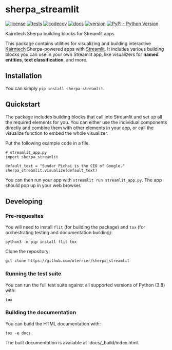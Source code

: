 # sherpa_streamlit

[![license](https://img.shields.io/github/license/oterrier/sherpa_streamlit)](https://github.com/oterrier/sherpa_streamlit/blob/master/LICENSE)
[![tests](https://github.com/oterrier/sherpa_streamlit/workflows/tests/badge.svg)](https://github.com/oterrier/sherpa_streamlit/actions?query=workflow%3Atests)
[![codecov](https://img.shields.io/codecov/c/github/oterrier/sherpa_streamlit)](https://codecov.io/gh/oterrier/sherpa_streamlit)
[![docs](https://img.shields.io/readthedocs/sherpa_streamlit)](https://sherpa_streamlit.readthedocs.io)
[![version](https://img.shields.io/pypi/v/sherpa_streamlit)](https://pypi.org/project/sherpa_streamlit/)
[![PyPI - Python Version](https://img.shields.io/pypi/pyversions/sherpa_streamlit)](https://pypi.org/project/sherpa_streamlit/)

Kairntech Sherpa building blocks for Streamlit apps

This package contains utilities for visualizing and building interactive [Kairntech](https://kairntech.com) Sherpa-powered apps with
[Streamlit](https://streamlit.io). It includes various building blocks you can
use in your own Streamlit app, like visualizers for **named entities**, **text classification**, and more.

## Installation

You can simply `pip install sherpa-streamlit`.

## Quickstart

The package includes building blocks that call into Streamlit and set up all the required elements for you. You can either use the individual components directly and combine them with other elements in your app, or call the visualize function to embed the whole visualizer.

Put the following example code in a file.
```
# streamlit_app.py
import sherpa_streamlit

default_text = "Sundar Pichai is the CEO of Google."
sherpa_streamlit.visualize(default_text)
```
You can then run your app with `streamlit run streamlit_app.py`. The app should pop up in your web browser.

## Developing

### Pre-requesites

You will need to install `flit` (for building the package) and `tox` (for orchestrating testing and documentation building):

```
python3 -m pip install flit tox
```

Clone the repository:

```
git clone https://github.com/oterrier/sherpa_streamlit
```

### Running the test suite

You can run the full test suite against all supported versions of Python (3.8) with:

```
tox
```

### Building the documentation

You can build the HTML documentation with:

```
tox -e docs
```

The built documentation is available at `docs/_build/index.html.

